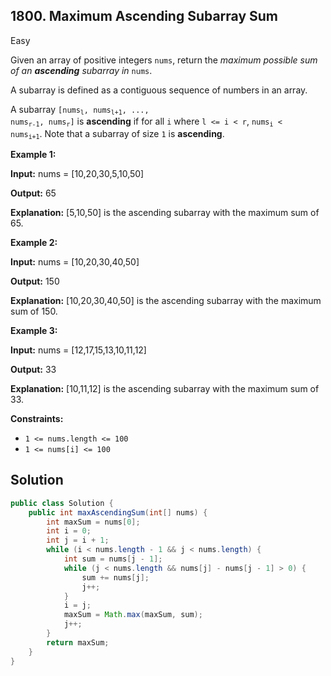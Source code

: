 ## 1800\. Maximum Ascending Subarray Sum

Easy

Given an array of positive integers `nums`, return the _maximum possible sum of an **ascending** subarray in_ `nums`.

A subarray is defined as a contiguous sequence of numbers in an array.

A subarray <code>[nums<sub>l</sub>, nums<sub>l+1</sub>, ..., nums<sub>r-1</sub>, nums<sub>r</sub>]</code> is **ascending** if for all `i` where `l <= i < r`, <code>nums<sub>i</sub> < nums<sub>i+1</sub></code>. Note that a subarray of size `1` is **ascending**.

**Example 1:**

**Input:** nums = [10,20,30,5,10,50]

**Output:** 65

**Explanation:** [5,10,50] is the ascending subarray with the maximum sum of 65.

**Example 2:**

**Input:** nums = [10,20,30,40,50]

**Output:** 150

**Explanation:** [10,20,30,40,50] is the ascending subarray with the maximum sum of 150.

**Example 3:**

**Input:** nums = [12,17,15,13,10,11,12]

**Output:** 33

**Explanation:** [10,11,12] is the ascending subarray with the maximum sum of 33.

**Constraints:**

*   `1 <= nums.length <= 100`
*   `1 <= nums[i] <= 100`

## Solution

```java
public class Solution {
    public int maxAscendingSum(int[] nums) {
        int maxSum = nums[0];
        int i = 0;
        int j = i + 1;
        while (i < nums.length - 1 && j < nums.length) {
            int sum = nums[j - 1];
            while (j < nums.length && nums[j] - nums[j - 1] > 0) {
                sum += nums[j];
                j++;
            }
            i = j;
            maxSum = Math.max(maxSum, sum);
            j++;
        }
        return maxSum;
    }
}
```